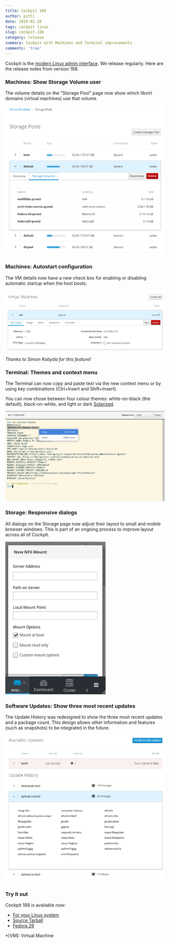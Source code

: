 ```yaml
---
title: Cockpit 188
author: pitti
date: 2019-02-20
tags: cockpit linux
slug: cockpit-188
category: release
summary: Cockpit with Machines and Terminal improvements
comments: 'true'
---
```


Cockpit is the [modern Linux admin interface](https://cockpit-project.org/). We
release regularly.  Here are the release notes from version 188.

### Machines: Show Storage Volume user

The volume details on the "Storage Pool" page now show which libvirt domains
(virtual machines) use that volume.

![Storage Volume User](/images/machines-storage-volume-usedby.png)

### Machines: Autostart configuration

The VM details now have a new check box for enabling or disabling automatic
startup when the host boots.

![Machines Autostart configuration](/images/machines-autostart-checkbox.png)

_Thanks to Simon Kobyda for this feature!_

### Terminal: Themes and context menu

The Terminal can now copy and paste text via the new context menu or by using
key combinations (Ctrl+Insert and Shift+Insert).

You can now chose between four colour themes: white-on-black (the default),
black-on-white, and light or dark [Solarized](https://en.wikipedia.org/wiki/Solarized_(color_scheme)).

![Terminal theme and context menu](/images/terminal-context-menu.png)

### Storage: Responsive dialogs

All dialogs on the Storage page now adjust their layout to small and mobile
browser windows. This is part of an ongoing process to improve layout across
all of Cockpit.

![Mobile NFS mount dialog](/images/storage-new-nfs-mount-mobile.png)

### Software Updates: Show three most recent updates

The Update History was redesigned to show the three most recent updates and a
package count. This design allows other information and features (such as
snapshots) to be integrated in the future.

![Update history table](/images/sw-updates-history-table.png)

### Try it out

Cockpit 188 is available now:

 * [For your Linux system](https://cockpit-project.org/running.html)
 * [Source Tarball](https://github.com/cockpit-project/cockpit/releases/tag/188)
 * [Fedora 29](https://bodhi.fedoraproject.org/updates/cockpit-188-1.fc29)

*[VM]: Virtual Machine
